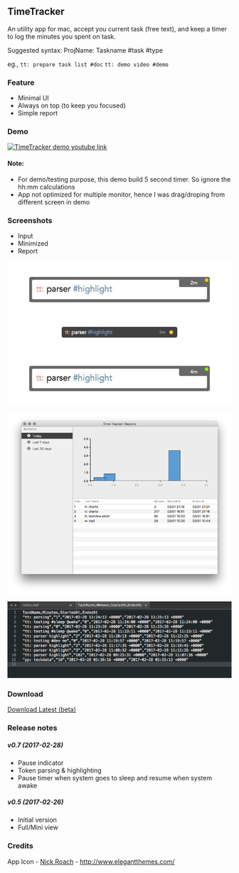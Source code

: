 
## TimeTracker

An utility app for mac, accept you current task (free text), and keep a timer to log the minutes you spent on task.

Suggested syntax: ProjName: Taskname #task #type

eg., 
    `tt: prepare task list #doc`
    `tt: demo video #demo`


### Feature

* Minimal UI
* Always on top (to keep you focused)
* Simple report

### Demo

[![TimeTracker demo youtube link](https://img.youtube.com/vi/OIGbxf3Xtb8/0.jpg)](https://www.youtube.com/watch?v=OIGbxf3Xtb8)

#### Note:

* For demo/testing purpose, this demo build 5 second timer. So ignore the hh:mm calculations
* App not optimized for multiple monitor, hence I was drag/droping from different screen in demo
    

### Screenshots

* Input
* Minimized
* Report

![TimeTracker screenshot](resources/screenshots/app-screenshot.png)

![TimeTracker report](resources/screenshots/app-report-screenshot.png)

![TimeTracker copy data as csv](resources/screenshots/app-report-table-copy.png)




### Download

[Download Latest (beta)](https://goo.gl/cs2qw5)


### Release notes

##### v0.7 (2017-02-28)
* Pause indicator
* Token parsing & highlighting
* Pause timer when system goes to sleep and resume when system awake

##### v0.5 (2017-02-26)
* Initial version
* Full/Mini view



### Credits

App Icon - [Nick Roach](https://www.iconfinder.com/icons/1055090/clock_time_timer_icon#size=128) - http://www.elegantthemes.com/